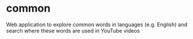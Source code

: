# common
Web application to explore common words in languages (e.g. English) and search where these words are used in YouTube videos
